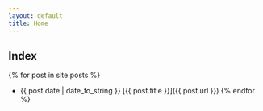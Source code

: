 ```yaml
---
layout: default
title: Home
---
```


## Index

{% for post in site.posts %}
* {{ post.date | date_to_string }} [{{ post.title }}]({{ post.url }})
{% endfor %}
